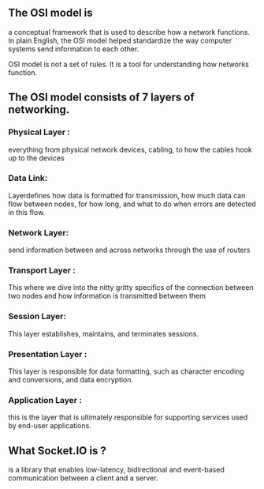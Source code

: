 ## The OSI model is
a conceptual framework that is used to describe how a network functions.
In plain English, the OSI model helped standardize the way computer systems send information to each other.

OSI model is not a set of rules. It is a tool for understanding how networks function.

## The OSI model consists of 7 layers of networking.
### Physical Layer :
everything from physical network devices, cabling, to how the cables hook up to the devices
 ### Data Link:
 Layerdefines how data is formatted for transmission, how much data can flow between nodes, for how long, and what to do when errors are detected in this flow.
### Network Layer:
send information between and across networks through the use of routers
### Transport Layer :
This where we dive into the nitty gritty specifics of the connection between two nodes and how information is transmitted between them
### Session Layer:
This layer establishes, maintains, and terminates sessions.
### Presentation Layer :
This layer is responsible for data formatting, such as character encoding and conversions, and data encryption.
### Application Layer :
this is the layer that is ultimately responsible for supporting services used by end-user applications.

## What Socket.IO is ?

is a library that enables low-latency, bidirectional and event-based communication between a client and a server.

